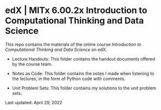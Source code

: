 # edX | MITx 6.00.2x Introduction to Computational Thinking and Data Science

This repo contains the materials of the online course *Introduction to Computational Thinking and Data Science* on edX.

+ Lecture Handouts: This folder contains the handout documents offered by the course team.

+ Notes as Code: This folder contains the notes I made when listening to the lectures, in the form of Python code with comments.

+ Unit Problem Sets: This folder contains my solutions to the unit problem sets.

Last updated: April 29, 2022